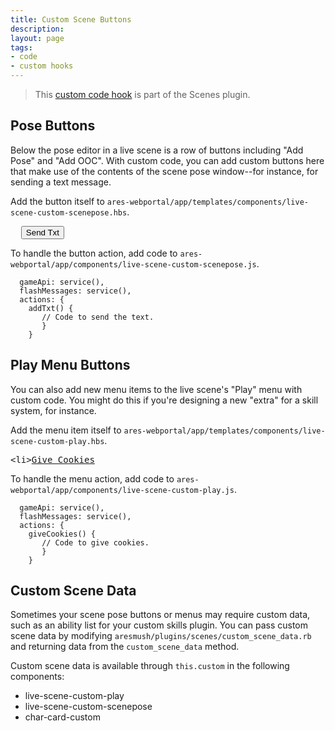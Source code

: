 ```yaml
---
title: Custom Scene Buttons
description: 
layout: page
tags:
- code
- custom hooks
---
```


> This [custom code hook](/tutorials/code/custom-hooks.html) is part of the Scenes plugin.

## Pose Buttons

Below the pose editor in a live scene is a row of buttons including "Add Pose" and "Add OOC".  With custom code, you can add custom buttons here that make use of the contents of the scene pose window--for instance, for sending a text message.

Add the button itself to `ares-webportal/app/templates/components/live-scene-custom-scenepose.hbs`.  

<pre>
  <button &#x7b;&#x7b;action 'addTxt'}} class="btn btn-default">Send Txt</button>
</pre>

To handle the button action, add code to `ares-webportal/app/components/live-scene-custom-scenepose.js`.

      gameApi: service(),
      flashMessages: service(),
      actions: {
        addTxt() {
           // Code to send the text.
           }
        }

## Play Menu Buttons

You can also add new menu items to the live scene's "Play" menu with custom code. You might do this if you're designing a new "extra" for a skill system, for instance.

Add the menu item itself to `ares-webportal/app/templates/components/live-scene-custom-play.hbs`.  

<pre>
&lt;li><a href="#" &#x7b;&#x7b;action 'giveCookies'}}>Give Cookies</a></li> 
</pre>

To handle the menu action, add code to `ares-webportal/app/components/live-scene-custom-play.js`.

      gameApi: service(),
      flashMessages: service(),
      actions: {
        giveCookies() {
           // Code to give cookies.
           }
        }

## Custom Scene Data

Sometimes your scene pose buttons or menus may require custom data, such as an ability list for your custom skills plugin. You can pass custom scene data by modifying `aresmush/plugins/scenes/custom_scene_data.rb` and returning data from the `custom_scene_data` method.

Custom scene data is available through `this.custom` in the following components:

* live-scene-custom-play
* live-scene-custom-scenepose
* char-card-custom